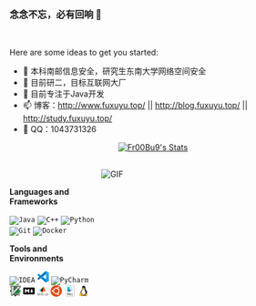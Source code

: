 ### 念念不忘，必有回响 👋

<br>



Here are some ideas to get you started:

- 🔭 本科南邮信息安全，研究生东南大学网络空间安全
- 🌱 目前研二，目标互联网大厂
- 👯 目前专注于Java开发
- 📫 博客：http://www.fuxuyu.top/ || http://blog.fuxuyu.top/ || http://study.fuxuyu.top/
- 💬 QQ：1043731326




<p align="center">
<!--     <a href="https://github.com/NYfuxuyu" class="rich-diff-level-one">
    <img src="https://github-readme-stats.vercel.app/api/top-langs/?username=NYfuxuyu&layout=compact)" alt="Fr00Bu9's Stats" >
  </a> -->
  <a href="https://github.com/NYfuxuyu" class="rich-diff-level-one">
    <img src="https://github-readme-stats.vercel.app/api?username=NYfuxuyu&theme=default&show_icons=true" alt="Fr00Bu9's Stats" >
  </a>
</p>
<!-- <p align="center">
  <a href="https://github.com/NYfuxuyu" class="rich-diff-level-one">
    <img src="https://github-readme-stats.vercel.app/api/top-langs/?username=NYfuxuyu&layout=compact)" alt="NYfuxuyu's Stats" >
  </a>
</p> -->

<h2></h2>

<img align="right" alt="GIF" src="https://github.com/abhisheknaiidu/abhisheknaiidu/blob/master/code.gif?raw=true" width="343" height="220" title="Do what you like, and do it best!"> &nbsp;&nbsp;&nbsp;&nbsp;

<!-- stackoverflow profile
<a href="https://stackoverflow.com/users/8317261/charmve"><img align="right" alt="Profile of Charmve (张伟) on StackOverflow" src="https://stackoverflow.com/users/flair/8317261.png"></a>-->

**Languages and Frameworks**

<code><img height="20" src="https://gimg2.baidu.com/image_search/src=http%3A%2F%2Fblog.sudobits.com%2Fwp-content%2Fuploads%2F2011%2F05%2Fjava-logo.jpg&refer=http%3A%2F%2Fblog.sudobits.com&app=2002&size=f9999,10000&q=a80&n=0&g=0n&fmt=jpeg?sec=1643801346&t=d8e0dc75a14152858c1bf554e5b47eda" alt="Java" title="Java"></code>
<code><img height="20" src="https://pic.imgdb.cn/item/620f377c2ab3f51d91978f89.png" alt="C++" title="C++"></code>
<code><img height="20" src="https://pic.imgdb.cn/item/620f379a2ab3f51d9197b826.png" alt="Python" title="Python"></code>
<code><img height="20" src="https://pic.imgdb.cn/item/620f37ae2ab3f51d9197d2fe.png" alt="Git" title="Git"></code>
<code><img height="20" src="https://pic.imgdb.cn/item/620f37bc2ab3f51d9197e922.png" alt="Docker" title="Docker"></code>



**Tools and Environments**

<code><img height="20" src="https://img2.baidu.com/it/u=3857448549,2876814811&fm=26&fmt=auto" title="IDEA"></code>
<code><img height="20" src="https://raw.githubusercontent.com/github/explore/80688e429a7d4ef2fca1e82350fe8e3517d3494d/topics/visual-studio-code/visual-studio-code.png" alt="VSCode" title="VSCode"></code>
<code><img height="20" src="https://images.nowcoder.com/images/20180629/0_1530258305740_67F7BB46DE9FC78164CA628F2CE05C37" alt="PyCharm" title="PyCharm"></code>
<code><img height="20" src="https://raw.githubusercontent.com/github/explore/80688e429a7d4ef2fca1e82350fe8e3517d3494d/topics/vim/vim.png" alt="Vim" title="Vim"></code>
<code><img height="20" src="https://raw.githubusercontent.com/github/explore/80688e429a7d4ef2fca1e82350fe8e3517d3494d/topics/markdown/markdown.png" alt="Markdown" title="MarkDown"></code>
<code><img height="20" src="https://raw.githubusercontent.com/github/explore/80688e429a7d4ef2fca1e82350fe8e3517d3494d/topics/matlab/matlab.png" alt="Matlab" title="Matlab"></code>
<code><img height="20" src="https://raw.githubusercontent.com/github/explore/80688e429a7d4ef2fca1e82350fe8e3517d3494d/topics/ubuntu/ubuntu.png" alt="Ubuntu" title="Ubuntu"></code>
<code><img height="20" src="https://raw.githubusercontent.com/github/explore/80688e429a7d4ef2fca1e82350fe8e3517d3494d/topics/macos/macos.png" alt="MacOS" title="MacOS"></code>
<code><img height="20" src="https://raw.githubusercontent.com/github/explore/80688e429a7d4ef2fca1e82350fe8e3517d3494d/topics/linux/linux.png" alt="Linux" title="Linux"></code>
<br>
